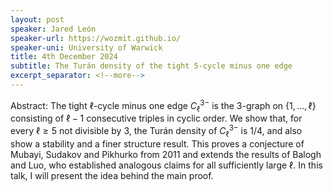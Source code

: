 ```yaml
---
layout: post
speaker: Jared León
speaker-url: https://wozmit.github.io/
speaker-uni: University of Warwick
title: 4th December 2024
subtitle: The Turán density of the tight 5-cycle minus one edge
excerpt_separator: <!--more-->
---
```

 Abstract:
The tight $\ell$-cycle minus one edge $C_\ell^{3-}$ is the $3$-graph on $\{1,\dots,\ell\}$ consisting of $\ell-1$ consecutive triples in cyclic order. We show that, for every $\ell\ge 5$ not divisible by $3$, the Turán density of $C_{\ell}^{3-}$ is $1/4$, and also show a stability and a finer structure result. This proves a conjecture of Mubayi, Sudakov and Pikhurko from 2011 and extends the results of Balogh and Luo, who established analogous claims for all sufficiently large $\ell$. In this talk, I will present the idea behind the main proof.
<!--more-->
